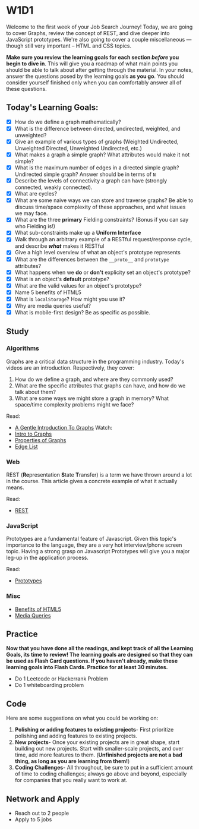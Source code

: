 # W1D1

Welcome to the first week of your Job Search Journey! Today, we are going to cover Graphs, review the concept of REST, and dive deeper into JavaScript prototypes. We're also going to cover a couple miscellaneous — though still very important – HTML and CSS topics.

**Make sure you review the learning goals for each section _before_ you begin to dive in**. This will give you a roadmap of what main points you should be able to talk about after getting through the material. In your notes, answer the questions posed by the learning goals **as you go**. You should consider yourself finished only when you can comfortably answer all of these questions.

## Today's Learning Goals:

- [x] How do we define a graph mathematically?
- [x] What is the difference between directed, undirected, weighted, and unweighted?
- [x] Give an example of various types of graphs (Weighted Undirected, Unweighted Directed, Unweighted Undirected, etc.)
- [x] What makes a graph a simple graph? What attributes would make it not simple?
- [x] What is the maximum number of edges in a directed simple graph? Undirected simple graph? Answer should be in terms of `N`
- [x] Describe the levels of connectivity a graph can have (strongly connected, weakly connected).
- [x] What are cycles?
- [x] What are some naive ways we can store and traverse graphs? Be able to discuss time/space complexity of these approaches, and what issues we may face.  
- [x] What are the three **primary** Fielding constraints? (Bonus if you can say who Fielding is!)
- [x] What sub-constraints make up a **Uniform Interface**
- [x] Walk through an arbitrary example of a RESTful request/response cycle, and describe _**what**_ makes it RESTful
- [x] Give a high level overview of what an object's prototype represents
- [x] What are the differences between the `__proto__` and `prototype` attributes?
- [x] What happens when we **do** or **don't** explicity set an object's prototype?
- [x] What is an object's **default** prototype?
- [x] What are the valid values for an object's prototype?
- [x] Name 5 benefits of HTML5
- [x] What is `localStorage`? How might you use it?
- [x] Why are media queries useful?
- [x] What is mobile-first design? Be as specific as possible.

## Study

### Algorithms

Graphs are a critical data structure in the programming industry. Today's videos are an introduction. Respectively, they cover:

1. How do we define a graph, and where are they commonly used?
2. What are the specific attributes that graphs can have, and how do we talk about them?
3. What are some ways we might store a graph in memory? What space/time complexity problems might we face? 

Read:

* [A Gentle Introduction To Graphs](https://medium.com/basecs/a-gentle-introduction-to-graph-theory-77969829ead8)
Watch: 
* [Intro to Graphs](https://www.youtube.com/watch?v=gXgEDyodOJU)
* [Properties of Graphs](https://www.youtube.com/watch?v=AfYqN3fGapc)
* [Edge List](https://www.youtube.com/watch?v=ZdY1Fp9dKzs&index=40&list=PL2_aWCzGMAwI3W_JlcBbtYTwiQSsOTa6P)


### Web

REST (**Re**presentation **S**tate **T**ransfer) is a term we have thrown around a lot in the course. This article gives a concrete example of what it actually means. 

Read:
* [REST](https://codewords.recurse.com/issues/five/what-restful-actually-means)

### JavaScript

Prototypes are a fundamental feature of Javascript. Given this topic's importance to the language, they are a very hot interview/phone screen topic. Having a strong grasp on Javascript Prototypes will give you a major leg-up in the application process. 

Read:
* [Prototypes](https://javascript.info/function-prototype)

### Misc

* [Benefits of HTML5](https://tympanus.net/codrops/2011/11/24/top-10-reasons-to-use-html5-right-now/)
* [Media Queries](https://www.w3schools.com/css/css_rwd_mediaqueries.asp)

## Practice

**Now that you have done all the readings, and kept track of all the Learning Goals, its time to review! The learning goals are designed so that they can be used as Flash Card questions. If you haven't already, make these learning goals into Flash Cards. Practice for at least 30 minutes.**

* Do 1 Leetcode or Hackerrank Problem
* Do 1 whiteboarding problem

## Code

Here are some suggestions on what you could be working on:

1. **Polishing or adding features to existing projects**- First prioritize polishing and adding features to existing projects.
1. **New projects**- Once your existing projects are in great shape, start building out new projects. Start with smaller-scale projects, and over time, add more features to them. (**Unfinished projects are not a bad thing, as long as you are learning from them!**)
1. **Coding Challenges**- All throughout, be sure to put in a sufficient amount of time to coding challenges; always go above and beyond, especially for companies that you really want to work at.

## Network and Apply

* Reach out to 2 people
* Apply to 5 jobs

   
